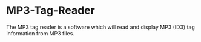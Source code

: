 # MP3-Tag-Reader
The MP3 tag reader is a software which will read and display MP3 (ID3) tag information from MP3 files.
